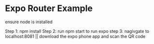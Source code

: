 # Expo Router Example

ensure node is installed

Step 1: npm install
Step 2: run npm start to run expo
step 3: nagivgate to localhost:8081 || download the expo phone app and scan the QR code

